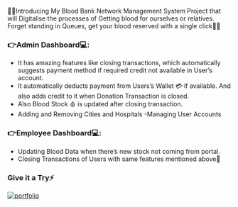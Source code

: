🚀🚀Introducing My Blood Bank Network Management System Project that will Digitalise the processes of Getting blood for ourselves or relatives. 
Forget standing in Queues, get your blood reserved with a single click🤝✨

### 👉Admin Dashboard💻: 
- It has amazing features like closing transactions, which automatically suggests payment method if required credit not available in User’s account. 
- It automatically deducts payment from Users’s Wallet 💳 if available. And also adds credit to it when Donation Transaction is closed.
- Also Blood Stock 🩸 is updated after closing transaction.
- Adding and Removing Cities and Hospitals
-Managing User Accounts

### 👉Employee Dashboard💻:
- Updating Blood Data when there’s new stock not coming from portal.
- Closing Transactions of Users with same features mentioned above🤩

### Give it a Try⚡

[![portfolio](https://img.shields.io/badge/my_portfolio-000?style=for-the-badge&logo=ko-fi&logoColor=white)](http://blood-bank-management-system.somee.com/)
